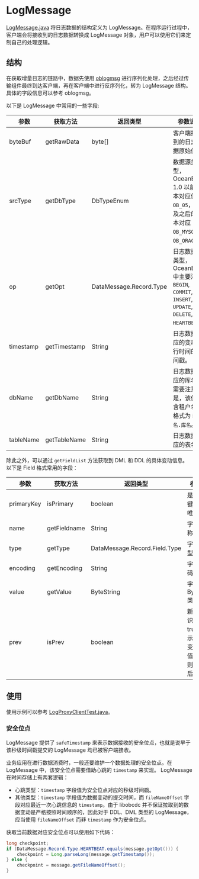 # LogMessage

[LogMessage.java](../../oblogclient-common/src/main/java/com/oceanbase/oms/logmessage/LogMessage.java) 将日志数据的结构定义为 LogMessage。在程序运行过程中，客户端会将接收到的日志数据转换成 LogMessage 对象，用户可以使用它们来定制自己的处理逻辑。

## 结构

在获取增量日志的链路中，数据先使用 [oblogmsg](https://github.com/oceanbase/oblogmsg) 进行序列化处理，之后经过传输组件最终到达客户端，再在客户端中进行反序列化，转为 LogMessage 结构。具体的字段信息可以参考 oblogmsg。

以下是 LogMessage 中常用的一些字段:

<div class="highlight">
    <table class="colwidths-auto docutils">
        <thead>
            <tr>
                <th class="text-left" style="width: 20%">参数</th>
                <th class="text-left" style="width: 20%">获取方法</th>
                <th class="text-left" style="width: 20%">返回类型</th>
                <th class="text-left" style="width: 40%">参数说明</th>
            </tr>
        </thead>
        <tbody>
            <tr>
                <td>byteBuf</td>
                <td>getRawData</td>
                <td>byte[]</td>
                <td>客户端接收到的日志数据原始值。</td>
            </tr>
            <tr>
                <td>srcType</td>
                <td>getDbType</td>
                <td>DbTypeEnum</td>
                <td>数据源类型，OceanBase 1.0 以前版本对应值 <code>OB_05</code>，1.0 及之后的版本对应 <code>OB_MYSQL</code> 和 <code>OB_ORACLE</code>。</td>
            </tr>
            <tr>
                <td>op</td>
                <td>getOpt</td>
                <td>DataMessage.Record.Type</td>
                <td>日志数据的类型，OceanBase 中主要涉及 <code>BEGIN</code>, <code>COMMIT</code>, <code>INSERT</code>, <code>UPDATE</code>, <code>DELETE</code>, <code>DDL</code>, <code>HEARTBEAT</code>。</td>
            </tr>
            <tr>
                <td>timestamp</td>
                <td>getTimestamp</td>
                <td>String</td>
                <td>日志数据对应的变动执行时间的时间戳。</td>
            </tr>
            <tr>
                <td>dbName</td>
                <td>getDbName</td>
                <td>String</td>
                <td>日志数据对应的库名。需要注意得是，该值包含租户名，格式为 <code>租户名.库名</code>。</td>
            </tr>
            <tr>
                <td>tableName</td>
                <td>getTableName</td>
                <td>String</td>
                <td>日志数据对应的表名。</td>
            </tr>
        </tbody>
    </table>
</div>

除此之外，可以通过 `getFieldList` 方法获取到 DML 和 DDL 的具体变动信息。以下是 Field 格式常用的字段：

<div class="highlight">
    <table class="colwidths-auto docutils">
        <thead>
            <tr>
                <th class="text-left" style="width: 10%">参数</th>
                <th class="text-left" style="width: 20%">获取方法</th>
                <th class="text-left" style="width: 10%">返回类型</th>
                <th class="text-left" style="width: 60%">参数说明</th>
            </tr>
        </thead>
        <tbody>
            <tr>
                <td>primaryKey</td>
                <td>isPrimary</td>
                <td>boolean</td>
                <td>是否是主键或非空唯一键。</td>
            </tr>
            <tr>
                <td>name</td>
                <td>getFieldname</td>
                <td>String</td>
                <td>字段名称。</td>
            </tr>
            <tr>
                <td>type</td>
                <td>getType</td>
                <td>DataMessage.Record.Field.Type</td>
                <td>字段类型。</td>
            </tr>
            <tr>
                <td>encoding</td>
                <td>getEncoding</td>
                <td>String</td>
                <td>字段编码。</td>
            </tr>
            <tr>
                <td>value</td>
                <td>getValue</td>
                <td>ByteString</td>
                <td>字段值，ByteString 类型。</td>
            </tr>
            <tr>
                <td>prev</td>
                <td>isPrev</td>
                <td>boolean</td>
                <td>新旧值标识，为 true 时表示该值为变更前的值，false 则为变更后的值。</td>
            </tr>
        </tbody>
    </table>
</div>

## 使用

使用示例可以参考 [LogProxyClientTest.java](../../oblogclient-logproxy/src/test/java/com/oceanbase/clogproxy/client/LogProxyClientTest.java)。

### 安全位点

LogMessage 提供了 `safeTimestamp` 来表示数据接收的安全位点，也就是说早于该秒级时间戳提交的 LogMessage 均已被客户端接收。

业务应用在进行数据消费时，一般还要维护一个数据处理的安全位点。在 LogMessage 中，该安全位点需要借助心跳的 `timestamp` 来实现。 LogMessage 在时间存储上有两套逻辑：
- 心跳类型：`timestamp` 字段值为安全位点对应的秒级时间戳。
- 其他类型：`timestamp` 字段值为数据变动的提交时间，而 `fileNameOffset` 字段对应最近一次心跳信息的 `timestamp`。由于 libobcdc 并不保证拉取到的数据变动是严格按照时间顺序的，因此对于 DDL、DML 类型的 LogMessage，应当使用 `fileNameOffset` 而非 `timestamp` 作为安全位点。

获取当前数据对应安全位点可以使用如下代码：

```java
long checkpoint;
if (DataMessage.Record.Type.HEARTBEAT.equals(message.getOpt())) {
    checkpoint = Long.parseLong(message.getTimestamp());
} else {
    checkpoint = message.getFileNameOffset();
}
```



